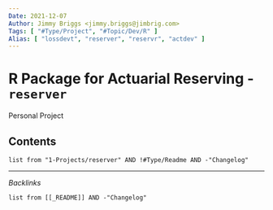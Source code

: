 ```yaml
---
Date: 2021-12-07
Author: Jimmy Briggs <jimmy.briggs@jimbrig.com>
Tags: [ "#Type/Project", "#Topic/Dev/R" ]
Alias: [ "lossdevt", "reserver", "reservr", "actdev" ] 
---
```


# R Package for Actuarial Reserving - `reserver`

Personal Project

## 




## Contents

```dataview
list from "1-Projects/reserver" AND !#Type/Readme AND -"Changelog"
```

***

*Backlinks*

```dataview
list from [[_README]] AND -"Changelog"
```

